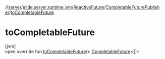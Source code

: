 //[server](../../../../index.md)/[elide.server.runtime.jvm](../../index.md)/[ReactiveFuture](../index.md)/[CompletableFuturePublisher](index.md)/[toCompletableFuture](to-completable-future.md)

# toCompletableFuture

[jvm]\
open override fun [toCompletableFuture](to-completable-future.md)(): [CompletableFuture](https://docs.oracle.com/javase/8/docs/api/java/util/concurrent/CompletableFuture.html)&lt;[T](index.md)&gt;
